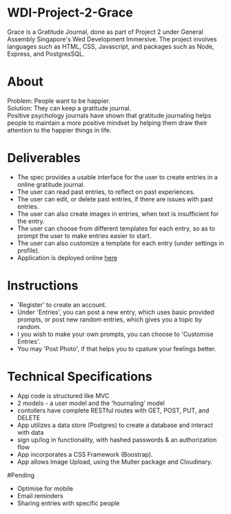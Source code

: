 # WDI-Project-2-Grace
Grace is a Gratitude Journal, done as part of Project 2 under General Assembly Singapore's Wed Development Immersive. The project involves languages such as HTML, CSS, Javascript, and packages such as Node, Express, and PostgresSQL.

# About
Problem: People want to be happier.<br />
Solution: They can keep a gratitude journal.<br />
Positive psychology journals have shown that gratitude journaling helps people to maintain a more positive mindset by helping them draw their attention to the happier things in life.

# Deliverables
- The spec provides a usable interface for the user to create entries in a online gratitude journal.
- The user can read past entries, to reflect on past experiences. 
- The user can edit, or delete past entries, if there are issues with past entries. 
- The user can also create images in entries, when text is insufficient for the entry.
- The user can choose from different templates for each entry, so as to prompt the user to make entries easier to start. 
- The user can also customize a template for each entry (under settings in profile).
- Application is deployed online [here](http://grace-journal.herokuapp.com/)

# Instructions
- 'Register' to create an account.
- Under 'Entries', you can post a new entry, which uses basic provided prompts, or post new random entries, which gives you a topic by random.
- I you wish to make your own prompts, you can choose to 'Customise Entries'.
- You may 'Post Photo', if that helps you to cpature your feelings better.

# Technical Specifications
- App code is structured like MVC
- 2 models - a user model and the 'hournaling' model
- contollers have complete RESTful routes with GET, POST, PUT, and DELETE
- App utilizes a data store (Postgres) to create a database and interact with data
- sign up/log in functionality, with hashed passwords & an authorization flow
- App incorporates a CSS Framework (Boostrap).
- App allows Image Upload, using the Multer package and Cloudinary.

#Pending
- Optimise for mobile
- Email reminders
- Sharing entries with specific people